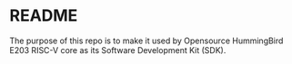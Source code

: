# README #


The purpose of this repo is to make it used by Opensource HummingBird E203 RISC-V core as its Software Development Kit (SDK). 


